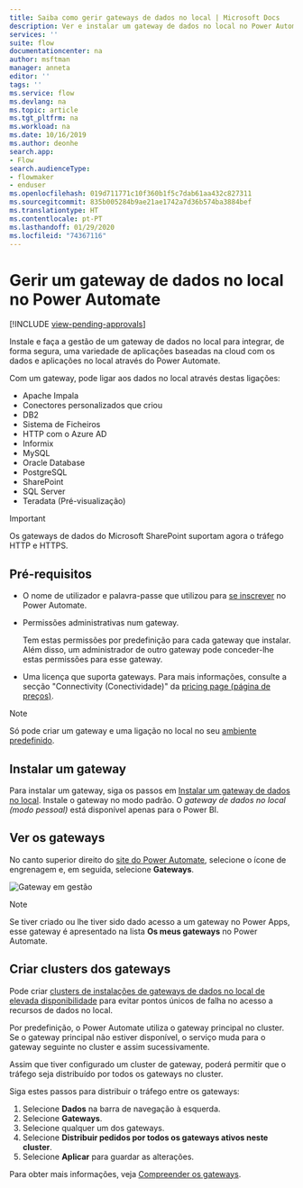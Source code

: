 ```yaml
---
title: Saiba como gerir gateways de dados no local | Microsoft Docs
description: Ver e instalar um gateway de dados no local no Power Automate.
services: ''
suite: flow
documentationcenter: na
author: msftman
manager: anneta
editor: ''
tags: ''
ms.service: flow
ms.devlang: na
ms.topic: article
ms.tgt_pltfrm: na
ms.workload: na
ms.date: 10/16/2019
ms.author: deonhe
search.app:
- Flow
search.audienceType:
- flowmaker
- enduser
ms.openlocfilehash: 019d711771c10f360b1f5c7dab61aa432c827311
ms.sourcegitcommit: 835b005284b9ae21ae1742a7d36b574ba3884bef
ms.translationtype: HT
ms.contentlocale: pt-PT
ms.lasthandoff: 01/29/2020
ms.locfileid: "74367116"
---
```

# <a name="manage-an-on-premises-data-gateway-in-power-automate"></a>Gerir um gateway de dados no local no Power Automate
[!INCLUDE [view-pending-approvals](includes/cc-rebrand.md)]

Instale e faça a gestão de um gateway de dados no local para integrar, de forma segura, uma variedade de aplicações baseadas na cloud com os dados e aplicações no local através do Power Automate.

Com um gateway, pode ligar aos dados no local através destas ligações:

* Apache Impala
* Conectores personalizados que criou
* DB2
* Sistema de Ficheiros
* HTTP com o Azure AD
* Informix
* MySQL
* Oracle Database
* PostgreSQL
* SharePoint
* SQL Server
* Teradata (Pré-visualização)

> [!IMPORTANT]
> Os gateways de dados do Microsoft SharePoint suportam agora o tráfego HTTP e HTTPS.

## <a name="prerequisites"></a>Pré-requisitos

* O nome de utilizador e palavra-passe que utilizou para [se inscrever](sign-up-sign-in.md) no Power Automate.
* Permissões administrativas num gateway.

  Tem estas permissões por predefinição para cada gateway que instalar. Além disso, um administrador de outro gateway pode conceder-lhe estas permissões para esse gateway.
* Uma licença que suporta gateways. Para mais informações, consulte a secção "Connectivity (Conectividade)" da [pricing page (página de preços)](https://flow.microsoft.com/pricing/).

> [!NOTE]
> Só pode criar um gateway e uma ligação no local no seu [ambiente predefinido](environments-overview-maker.md).

## <a name="install-a-gateway"></a>Instalar um gateway

Para instalar um gateway, siga os passos em [Instalar um gateway de dados no local](/data-integration/gateway/service-gateway-install). Instale o gateway no modo padrão. O _gateway de dados no local (modo pessoal)_ está disponível apenas para o Power BI.

## <a name="view-your-gateways"></a>Ver os gateways

No canto superior direito do [site do Power Automate](https://flow.microsoft.com), selecione o ícone de engrenagem e, em seguida, selecione **Gateways**.

![Gateway em gestão][1]

> [!NOTE]
> Se tiver criado ou lhe tiver sido dado acesso a um gateway no Power Apps, esse gateway é apresentado na lista **Os meus gateways** no Power Automate.

## <a name="cluster-your-gateways"></a>Criar clusters dos gateways

Pode criar [clusters de instalações de gateways de dados no local de elevada disponibilidade](/data-integration/gateway/service-gateway-high-availability-clusters) para evitar pontos únicos de falha no acesso a recursos de dados no local.

Por predefinição, o Power Automate utiliza o gateway principal no cluster. Se o gateway principal não estiver disponível, o serviço muda para o gateway seguinte no cluster e assim sucessivamente.

Assim que tiver configurado um cluster de gateway, poderá permitir que o tráfego seja distribuído por todos os gateways no cluster.

Siga estes passos para distribuir o tráfego entre os gateways:

1. Selecione **Dados** na barra de navegação à esquerda.
1. Selecione **Gateways**.
1. Selecione qualquer um dos gateways.
1. Selecione **Distribuir pedidos por todos os gateways ativos neste cluster**.
1. Selecione **Aplicar** para guardar as alterações.

Para obter mais informações, veja [Compreender os gateways](gateway-reference.md).

<!-- Image references -->
[1]: ./media/manage-gateway/view-gateways.png
